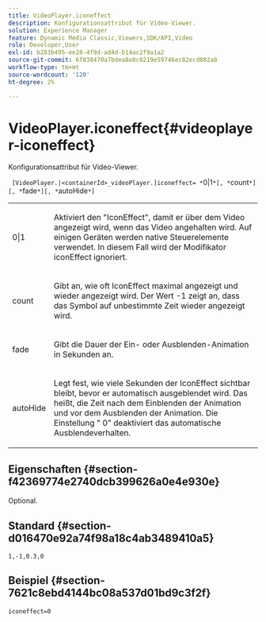 ```yaml
---
title: VideoPlayer.iconeffect
description: Konfigurationsattribut für Video-Viewer.
solution: Experience Manager
feature: Dynamic Media Classic,Viewers,SDK/API,Video
role: Developer,User
exl-id: b283b495-ee28-4f9d-ad4d-b14ac2f9a1a2
source-git-commit: 6f838470a7bdea8e8c0219e59746ec82ecd802a8
workflow-type: tm+mt
source-wordcount: '120'
ht-degree: 2%

---
```


# VideoPlayer.iconeffect{#videoplayer-iconeffect}

Konfigurationsattribut für Video-Viewer.

` [VideoPlayer.|<containerId>_videoPlayer.]iconeffect= *`0|1`*[, *`count`*][, *`fade`*][, *`autoHide`*]`

<table id="table_C616483932C2482CA9794DDD7313FD7C"> 
 <tbody> 
  <tr> 
   <td colname="col1"> <p> <span class="codeph"> <span class="varname"> 0|1</span> </span> </p> </td> 
   <td colname="col2"> <p> Aktiviert den "IconEffect", damit er über dem Video angezeigt wird, wenn das Video angehalten wird. Auf einigen Geräten werden native Steuerelemente verwendet. In diesem Fall wird der Modifikator <span class="codeph"> iconEffect</span> ignoriert. </p> </td> 
  </tr> 
  <tr> 
   <td colname="col1"> <p> <span class="codeph"> <span class="varname"> count</span> </span> </p> </td> 
   <td colname="col2"> <p> Gibt an, wie oft IconEffect maximal angezeigt und wieder angezeigt wird. Der Wert <span class="codeph"> -1</span> zeigt an, dass das Symbol auf unbestimmte Zeit wieder angezeigt wird. </p> </td> 
  </tr> 
  <tr> 
   <td colname="col1"> <p> <span class="codeph"> <span class="varname"> fade</span> </span> </p> </td> 
   <td colname="col2"> <p> Gibt die Dauer der Ein- oder Ausblenden-Animation in Sekunden an. </p> </td> 
  </tr> 
  <tr> 
   <td colname="col1"> <p> <span class="codeph"> <span class="varname"> autoHide</span> </span> </p> </td> 
   <td colname="col2"> <p> Legt fest, wie viele Sekunden der IconEffect sichtbar bleibt, bevor er automatisch ausgeblendet wird. Das heißt, die Zeit nach dem Einblenden der Animation und vor dem Ausblenden der Animation. Die Einstellung "<span class="codeph"> 0</span>" deaktiviert das automatische Ausblendeverhalten. </p> </td> 
  </tr> 
 </tbody> 
</table>

## Eigenschaften {#section-f42369774e2740dcb399626a0e4e930e}

Optional.

## Standard {#section-d016470e92a74f98a18c4ab3489410a5}

`1,-1,0.3,0`

## Beispiel {#section-7621c8ebd4144bc08a537d01bd9c3f2f}

```
iconeffect=0
```
